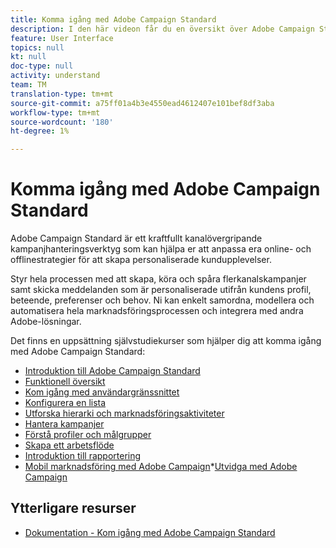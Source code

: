 ```yaml
---
title: Komma igång med Adobe Campaign Standard
description: I den här videon får du en översikt över Adobe Campaign Standardens användargränssnitt och de viktigaste funktionerna.
feature: User Interface
topics: null
kt: null
doc-type: null
activity: understand
team: TM
translation-type: tm+mt
source-git-commit: a75ff01a4b3e4550ead4612407e101bef8df3aba
workflow-type: tm+mt
source-wordcount: '180'
ht-degree: 1%

---
```



# Komma igång med Adobe Campaign Standard

Adobe Campaign Standard är ett kraftfullt kanalövergripande kampanjhanteringsverktyg som kan hjälpa er att anpassa era online- och offlinestrategier för att skapa personaliserade kundupplevelser.

Styr hela processen med att skapa, köra och spåra flerkanalskampanjer samt skicka meddelanden som är personaliserade utifrån kundens profil, beteende, preferenser och behov. Ni kan enkelt samordna, modellera och automatisera hela marknadsföringsprocessen och integrera med andra Adobe-lösningar.

Det finns en uppsättning självstudiekurser som hjälper dig att komma igång med Adobe Campaign Standard:

* [Introduktion till Adobe Campaign Standard](/help/getting-started/adobe-campaign-standard-introduction.md)
* [Funktionell översikt](/help/getting-started/functional-overview.md)
* [Kom igång med användargränssnittet](/help/getting-started/getting-started-with-the-ui.md)
* [Konfigurera en lista](/help/getting-started/configure-a-list.md)
* [Utforska hierarki och marknadsföringsaktiviteter](/help/getting-started/explore-hierarchy-and-marketing-activities.md)
* [Hantera kampanjer](/help/getting-started/managing-campaigns.md)
* [Förstå profiler och målgrupper](/help/getting-started/understanding-profiles-and-audiences.md)
* [Skapa ett arbetsflöde](/help/managing-processes-and-data/create-workflow.md)
* [Introduktion till rapportering](/help/getting-started/reporting-with-adobe-campaign-introduction.md)
* [Mobil marknadsföring med Adobe Campaign](/help/getting-started/mobile-marketing-with-adobe-campaign.md)*[Utvidga med Adobe Campaign](/help/getting-started/growing-with-adobe-campaign.md)

## Ytterligare resurser

* [Dokumentation - Kom igång med Adobe Campaign Standard](https://docs.adobe.com/content/help/en/campaign-standard/using/getting-started/about-campaign-standard.html)
